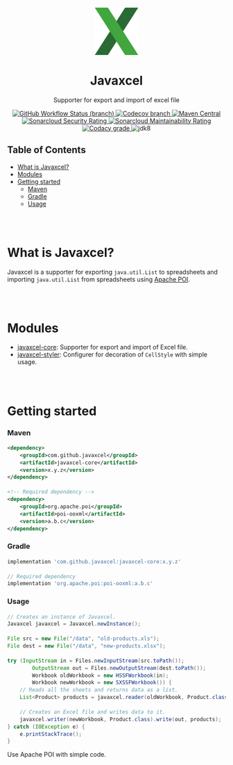 <p align="center">
    <img src="./asset/javaxcel-core-logo.png" alt="Javaxcel Core" width="20%">
</p>

<h1 align="center">Javaxcel</h1>

<p align="center">Supporter for export and import of excel file</p>

<p align="center">
    <a href="https://github.com/javaxcel/javaxcel/actions/workflows/maven-build.yml">
        <img alt="GitHub Workflow Status (branch)" src="https://img.shields.io/github/actions/workflow/status/javaxcel/javaxcel/maven-build.yml?branch=release&logo=github&style=flat">
    </a>
    <a href="https://codecov.io/gh/javaxcel/javaxcel">
        <img alt="Codecov branch" src="https://img.shields.io/codecov/c/github/javaxcel/javaxcel/release?label=code%20coverage&logo=codecov&style=flat&token=X7ZO535W9K"/>
    </a>
    <a href="https://search.maven.org/artifact/com.github.javaxcel/javaxcel">
        <img alt="Maven Central" src="https://img.shields.io/maven-central/v/com.github.javaxcel/javaxcel?logo=apachemaven&style=flat">
    </a>
    <br/>
    <a href="https://sonarcloud.io/summary/new_code?id=javaxcel_javaxcel">
        <img alt="Sonarcloud Security Rating" src="https://sonarcloud.io/api/project_badges/measure?project=javaxcel_javaxcel&metric=security_rating"/>
    </a>
    <a href="https://sonarcloud.io/summary/new_code?id=javaxcel_javaxcel">
        <img alt="Sonarcloud Maintainability Rating" src="https://sonarcloud.io/api/project_badges/measure?project=javaxcel_javaxcel&metric=sqale_rating"/>
    </a>
    <a href="https://www.codacy.com/gh/javaxcel/javaxcel/dashboard">
        <img alt="Codacy grade" src="https://img.shields.io/codacy/grade/6895ee87f26f491182e361d59e6f40b8?style=flat&logo=codacy">
    </a>
    <img alt="jdk8" src="https://img.shields.io/badge/jdk-8-orange?style=flat">
</p>

## Table of Contents

- [What is Javaxcel?](#what-is-javaxcel)
- [Modules](#modules)
- [Getting started](#getting-started)
    - [Maven](#maven)
    - [Gradle](#gradle)
    - [Usage](#usage)

<br><br>

# What is Javaxcel?

Javaxcel is a supporter for exporting `java.util.List` to spreadsheets and importing `java.util.List` from spreadsheets
using [Apache POI](https://github.com/apache/poi).

<br><br>

# Modules

- [javaxcel-core](./core/): Supporter for export and import of Excel file.
- [javaxcel-styler](./styler/): Configurer for decoration of `CellStyle` with simple usage.

<br><br>

# Getting started

### Maven

```xml
<dependency>
    <groupId>com.github.javaxcel</groupId>
    <artifactId>javaxcel-core</artifactId>
    <version>x.y.z</version>
</dependency>

<!-- Required dependency -->
<dependency>
    <groupId>org.apache.poi</groupId>
    <artifactId>poi-ooxml</artifactId>
    <version>a.b.c</version>
</dependency>
```

### Gradle

```groovy
implementation 'com.github.javaxcel:javaxcel-core:x.y.z'

// Required dependency
implementation 'org.apache.poi:poi-ooxml:a.b.c'
```

### Usage

```java
// Creates an instance of Javaxcel.
Javaxcel javaxcel = Javaxcel.newInstance();

File src = new File("/data", "old-products.xls");
File dest = new File("/data", "new-products.xlsx");

try (InputStream in = Files.newInputStream(src.toPath());
        OutputStream out = Files.newOutputStream(dest.toPath());
        Workbook oldWorkbook = new HSSFWorkbook(in);
        Workbook newWorkbook = new SXSSFWorkbook()) {
    // Reads all the sheets and returns data as a list.
    List<Product> products = javaxcel.reader(oldWorkbook, Product.class).read();
    
    // Creates an Excel file and writes data to it.
    javaxcel.writer(newWorkbook, Product.class).write(out, products);
} catch (IOException e) {
    e.printStackTrace();
}
```

Use Apache POI with simple code.
